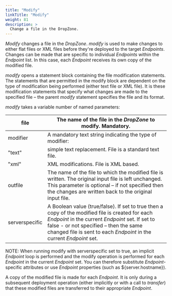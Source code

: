 ```yaml
---
title: "Modify"
linkTitle: "Modify"
weight: 81
description: >
  Change a file in the DropZone. 
---
```


_Modify_ changes a file in the _DropZone_. _modify_ is used to make changes to either flat files or XML files before they're deployed to the target _Endpoints_. Changes can be made that are specific to individual _Endpoints_ within the _Endpoint_ list. In this case, each _Endpoint_ receives its own copy of the modified file.

_modify_ opens a statement block containing the file modification statements. The statements that are permitted in the modify block are dependent on the type of modification being performed (either text file or XML file). It is these modification statements that specify what changes are made to the specified file – the parent _modify_ statement specifies the file and its format.

_modify_ takes a variable number of named parameters:

| file | The name of the file in the _DropZone_ to modify. Mandatory. |
| --- | --- |
| modifier | A mandatory text string indicating the type of modifier: |
| "text" | simple text replacement. File is a standard text file. |
| "xml" | XML modifications. File is XML based. |
| outfile | The name of the file to which the modified file is written. The original input file is left unchanged. This parameter is optional – if not specified then the changes are written back to the original input file. |
| serverspecific | A Boolean value (true/false). If set to true then a copy of the modified file is created for each _Endpoint_ in the current _Endpoint_ set. If set to false - or not specified – then the same changed file is sent to each _Endpoint_ in the current _Endpoint_ set. |

NOTE: When running modify with serverspecific set to true, an implicit _Endpoint_ loop is performed and the modify operation is performed for each _Endpoint_ in the current _Endpoint_ set. You can therefore substitute _Endpoint_-specific attributes or use _Endpoint_ properties (such as ${server.hostname}).

A copy of the modified file is made for each _Endpoint_. It is only during a subsequent deployment operation (either implicitly or with a call to _transfer_) that these modified files are transferred to their appropriate _Endpoint_.
